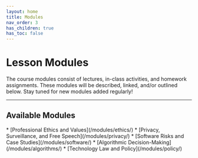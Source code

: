 ```yaml
---
layout: home
title: Modules
nav_order: 3
has_children: true
has_toc: false
---
```


# Lesson Modules
The course modules consist of lectures, in-class activities, and homework assignments. These modules will be described, linked, and/or outlined below. Stay tuned for new modules added regularly!

* * *
<h2 class="text-delta">Available Modules</h2>
* [Professional Ethics and Values](/modules/ethics/)
* [Privacy, Surveillance, and Free Speech](/modules/privacy/)
* [Software Risks and Case Studies](/modules/software/)
* [Algorithmic Decision-Making](/modules/algorithms/)
* [Technology Law and Policy](/modules/policy/)
<!-- Course Readings -->
<!-- Course Assignments -->
